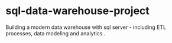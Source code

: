 # sql-data-warehouse-project
Building a modern data warehouse with sql server - including ETL processes, data modeling and analytics .
